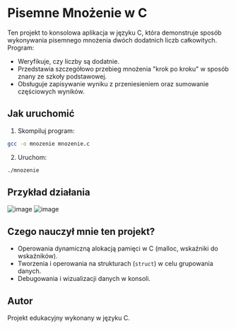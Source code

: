 # Pisemne Mnożenie w C

Ten projekt to konsolowa aplikacja w języku C, która demonstruje sposób wykonywania pisemnego mnożenia dwóch dodatnich liczb całkowitych. Program:

- Weryfikuje, czy liczby są dodatnie.
- Przedstawia szczegółowo przebieg mnożenia "krok po kroku" w sposób znany ze szkoły podstawowej.
- Obsługuje zapisywanie wyniku z przeniesieniem oraz sumowanie częściowych wyników.

## Jak uruchomić

1. Skompiluj program:

```bash
gcc -o mnozenie mnozenie.c
```

2. Uruchom:

```bash
./mnozenie
```

## Przykład działania

![image](https://github.com/user-attachments/assets/138700e5-0739-44bf-bc47-2544fe2b41a7)
![image](https://github.com/user-attachments/assets/5d233b80-d16c-4bf7-8ce0-36a51114082b)


## Czego nauczył mnie ten projekt?

- Operowania dynamiczną alokacją pamięci w C (malloc, wskaźniki do wskaźników).
- Tworzenia i operowania na strukturach (`struct`) w celu grupowania danych.
- Debugowania i wizualizacji danych w konsoli.

## Autor

Projekt edukacyjny wykonany w języku C.
